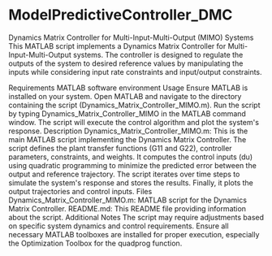 # ModelPredictiveController_DMC



Dynamics Matrix Controller for Multi-Input-Multi-Output (MIMO) Systems
This MATLAB script implements a Dynamics Matrix Controller for Multi-Input-Multi-Output systems. The controller is designed to regulate the outputs of the system to desired reference values by manipulating the inputs while considering input rate constraints and input/output constraints.

Requirements
MATLAB software environment
Usage
Ensure MATLAB is installed on your system.
Open MATLAB and navigate to the directory containing the script (Dynamics_Matrix_Controller_MIMO.m).
Run the script by typing Dynamics_Matrix_Controller_MIMO in the MATLAB command window.
The script will execute the control algorithm and plot the system's response.
Description
Dynamics_Matrix_Controller_MIMO.m: This is the main MATLAB script implementing the Dynamics Matrix Controller.
The script defines the plant transfer functions (G11 and G22), controller parameters, constraints, and weights.
It computes the control inputs (du) using quadratic programming to minimize the predicted error between the output and reference trajectory.
The script iterates over time steps to simulate the system's response and stores the results.
Finally, it plots the output trajectories and control inputs.
Files
Dynamics_Matrix_Controller_MIMO.m: MATLAB script for the Dynamics Matrix Controller.
README.md: This README file providing information about the script.
Additional Notes
The script may require adjustments based on specific system dynamics and control requirements.
Ensure all necessary MATLAB toolboxes are installed for proper execution, especially the Optimization Toolbox for the quadprog function.
